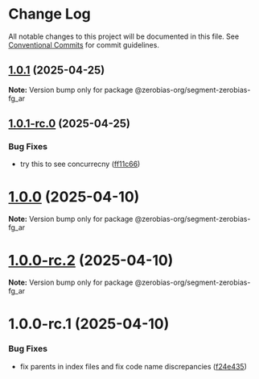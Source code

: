 # Change Log

All notable changes to this project will be documented in this file.
See [Conventional Commits](https://conventionalcommits.org) for commit guidelines.

## [1.0.1](https://github.com/zerobias-org/segment/compare/@zerobias-org/segment-zerobias-fg_ar@1.0.1-rc.0...@zerobias-org/segment-zerobias-fg_ar@1.0.1) (2025-04-25)

**Note:** Version bump only for package @zerobias-org/segment-zerobias-fg_ar





## [1.0.1-rc.0](https://github.com/zerobias-org/segment/compare/@zerobias-org/segment-zerobias-fg_ar@1.0.0...@zerobias-org/segment-zerobias-fg_ar@1.0.1-rc.0) (2025-04-25)


### Bug Fixes

* try this to see concurrecny ([ff11c66](https://github.com/zerobias-org/segment/commit/ff11c66d67cb9f185098fd640d4139178d29ae22))





# [1.0.0](https://github.com/zerobias-org/segment/compare/@zerobias-org/segment-zerobias-fg_ar@1.0.0-rc.2...@zerobias-org/segment-zerobias-fg_ar@1.0.0) (2025-04-10)

**Note:** Version bump only for package @zerobias-org/segment-zerobias-fg_ar





# [1.0.0-rc.2](https://github.com/zerobias-org/segment/compare/@zerobias-org/segment-zerobias-fg_ar@1.0.0-rc.1...@zerobias-org/segment-zerobias-fg_ar@1.0.0-rc.2) (2025-04-10)

**Note:** Version bump only for package @zerobias-org/segment-zerobias-fg_ar





# 1.0.0-rc.1 (2025-04-10)


### Bug Fixes

* fix parents in index files and fix code name discrepancies ([f24e435](https://github.com/zerobias-org/segment/commit/f24e4352453caaa05074cc6bb66ee8ed21a4f11d))
